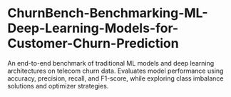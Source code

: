 # ChurnBench-Benchmarking-ML-Deep-Learning-Models-for-Customer-Churn-Prediction
An end-to-end benchmark of traditional ML models and deep learning architectures on telecom churn data. Evaluates model performance using accuracy, precision, recall, and F1-score, while exploring class imbalance solutions and optimizer strategies.
